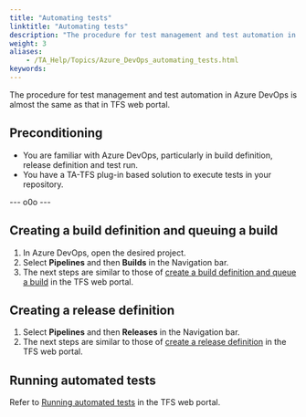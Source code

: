 ```yaml
--- 
title: "Automating tests"
linktitle: "Automating tests"
description: "The procedure for test management and test automation in Azure DevOps is almost the same as that in TFS web portal."
weight: 3
aliases: 
    - /TA_Help/Topics/Azure_DevOps_automating_tests.html
keywords: 
---
```


The procedure for test management and test automation in Azure DevOps is almost the same as that in TFS web portal.

## Preconditioning

-   You are familiar with Azure DevOps, particularly in build definition, release definition and test run.
-   You have a TA-TFS plug-in based solution to execute tests in your repository.

--- o0o ---

## Creating a build definition and queuing a build

1.  In Azure DevOps, open the desired project.
2.  Select **Pipelines** and then **Builds** in the Navigation bar.
3.  The next steps are similar to those of [create a build definition and queue a build](/user-guide/integration-with-third-party-tools/tfs-integration/automated-testing-in-tfs-web-portal/creating-a-build-definition-and-queuing-a-build) in the TFS web portal.

## Creating a release definition

1.  Select **Pipelines** and then **Releases** in the Navigation bar.
2.  The next steps are similar to those of [create a release definition](/user-guide/integration-with-third-party-tools/tfs-integration/automated-testing-in-tfs-web-portal/creating-a-release-definition) in the TFS web portal.

## Running automated tests

Refer to [Running automated tests](/user-guide/integration-with-third-party-tools/tfs-integration/automated-testing-in-tfs-web-portal/running-automated-tests) in the TFS web portal.



